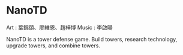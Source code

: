 NanoTD
======

Art : 葉錦頤、廖維恩、趙梓博
Music : 李啟暘

NanoTD is a tower defense game.
Build towers, research technology, upgrade towers, and combine towers.
